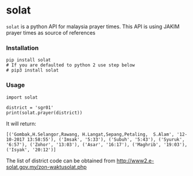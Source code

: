 # solat

```solat``` is a python API for malaysia prayer times. This API is using JAKIM prayer times as source of references

### Installation
```
pip install solat
# If you are defaulted to python 2 use step below
# pip3 install solat
```

### Usage
```
import solat

district = 'sgr01'
print(solat.prayer(district))
```
It will return:
```
[('Gombak,H.Selangor,Rawang, H.Langat,Sepang,Petaling,  S.Alam', '12-10-2017 13:58:55'), ('Imsak', '5:33'), ('Subuh', '5:43'), ('Syuruk', '6:57'), ('Zohor', '13:03'), ('Asar', '16:17'), ('Maghrib', '19:03'), ('Isyak', '20:12')]
```

The list of district code can be obtained from http://www2.e-solat.gov.my/zon-waktusolat.php
